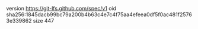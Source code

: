 version https://git-lfs.github.com/spec/v1
oid sha256:1845dacb99bc79a200b4b63c4e7c4f75aa4efeea0df5f0ac481f25763e339862
size 447
